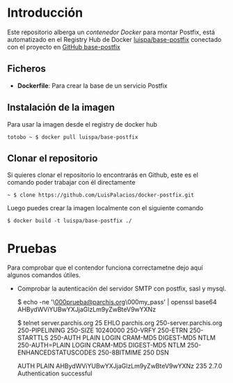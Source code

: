 # Introducción

Este repositorio alberga un *contenedor Docker* para montar Postfix, está automatizado en el Registry Hub de Docker [luispa/base-postfix](https://registry.hub.docker.com/u/luispa/base-postfix/) conectado con el proyecto en [GitHub base-postfix](https://github.com/LuisPalacios/base-postfix)


## Ficheros

* **Dockerfile**: Para crear la base de un servicio Postfix

## Instalación de la imagen

Para usar la imagen desde el registry de docker hub

    totobo ~ $ docker pull luispa/base-postfix


## Clonar el repositorio

Si quieres clonar el repositorio lo encontrarás en Github, este es el comando poder trabajar con él directamente

    ~ $ clone https://github.com/LuisPalacios/docker-postfix.git

Luego puedes crear la imagen localmente con el siguiente comando

    $ docker build -t luispa/base-postfix ./



# Pruebas

Para comprobar que el contendor funciona correctametne dejo aquí algunos comandos útiles.

- Comprobar la autenticación del servidor SMTP con postfix, sasl y mysql.

  $ echo -ne '\000prueba@parchis.org\000my_pass' | openssl base64
  AHBydWViYUBwYXJjaGlzLm9yZwBteV9wYXNz

  $ telnet server.parchis.org 25
  EHLO parchis.org
  250-server.parchis.org
  250-PIPELINING
  250-SIZE 10240000
  250-VRFY
  250-ETRN
  250-STARTTLS
  250-AUTH PLAIN LOGIN CRAM-MD5 DIGEST-MD5 NTLM
  250-AUTH=PLAIN LOGIN CRAM-MD5 DIGEST-MD5 NTLM
  250-ENHANCEDSTATUSCODES
  250-8BITMIME
  250 DSN

  AUTH PLAIN AHBydWViYUBwYXJjaGlzLm9yZwBteV9wYXNz
  235 2.7.0 Authentication successful
      
